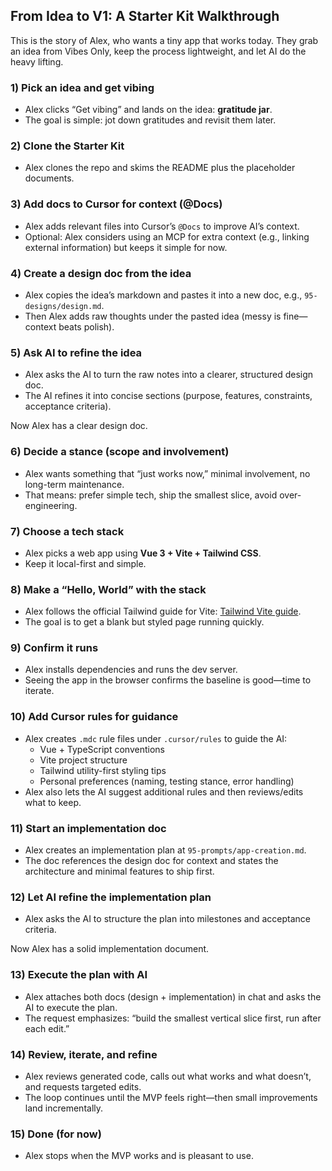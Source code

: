 ## From Idea to V1: A Starter Kit Walkthrough

This is the story of Alex, who wants a tiny app that works today. They grab an idea from Vibes Only, keep the process lightweight, and let AI do the heavy lifting.

### 1) Pick an idea and get vibing
- Alex clicks “Get vibing” and lands on the idea: **gratitude jar**.
- The goal is simple: jot down gratitudes and revisit them later.

### 2) Clone the Starter Kit
- Alex clones the repo and skims the README plus the placeholder documents.

### 3) Add docs to Cursor for context (@Docs)
- Alex adds relevant files into Cursor’s `@Docs` to improve AI’s context.
- Optional: Alex considers using an MCP for extra context (e.g., linking external information) but keeps it simple for now.

### 4) Create a design doc from the idea
- Alex copies the idea’s markdown and pastes it into a new doc, e.g., `95-designs/design.md`.
- Then Alex adds raw thoughts under the pasted idea (messy is fine—context beats polish).

### 5) Ask AI to refine the idea
- Alex asks the AI to turn the raw notes into a clearer, structured design doc.
- The AI refines it into concise sections (purpose, features, constraints, acceptance criteria).

Now Alex has a clear design doc.

### 6) Decide a stance (scope and involvement)
- Alex wants something that “just works now,” minimal involvement, no long-term maintenance.
- That means: prefer simple tech, ship the smallest slice, avoid over-engineering.

### 7) Choose a tech stack
- Alex picks a web app using **Vue 3 + Vite + Tailwind CSS**.
- Keep it local-first and simple.

### 8) Make a “Hello, World” with the stack
- Alex follows the official Tailwind guide for Vite: [Tailwind Vite guide](https://tailwindcss.com/docs/installation/using-vite).
- The goal is to get a blank but styled page running quickly.

### 9) Confirm it runs
- Alex installs dependencies and runs the dev server.
- Seeing the app in the browser confirms the baseline is good—time to iterate.

### 10) Add Cursor rules for guidance
- Alex creates `.mdc` rule files under `.cursor/rules` to guide the AI:
  - Vue + TypeScript conventions
  - Vite project structure
  - Tailwind utility-first styling tips
  - Personal preferences (naming, testing stance, error handling)
- Alex also lets the AI suggest additional rules and then reviews/edits what to keep.

### 11) Start an implementation doc
- Alex creates an implementation plan at `95-prompts/app-creation.md`.
- The doc references the design doc for context and states the architecture and minimal features to ship first.

### 12) Let AI refine the implementation plan
- Alex asks the AI to structure the plan into milestones and acceptance criteria.

Now Alex has a solid implementation document.

### 13) Execute the plan with AI
- Alex attaches both docs (design + implementation) in chat and asks the AI to execute the plan.
- The request emphasizes: “build the smallest vertical slice first, run after each edit.”

### 14) Review, iterate, and refine
- Alex reviews generated code, calls out what works and what doesn’t, and requests targeted edits.
- The loop continues until the MVP feels right—then small improvements land incrementally.

### 15) Done (for now)
- Alex stops when the MVP works and is pleasant to use.
